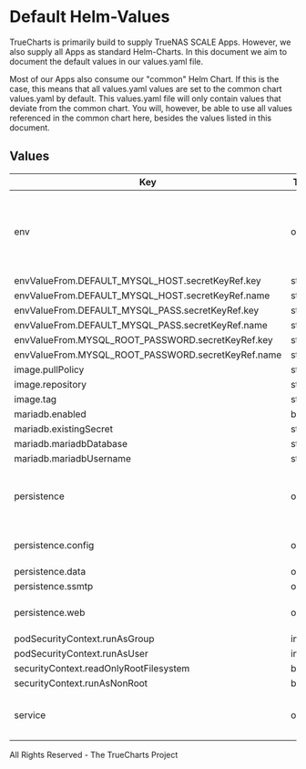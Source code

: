 # Default Helm-Values

TrueCharts is primarily build to supply TrueNAS SCALE Apps.
However, we also supply all Apps as standard Helm-Charts. In this document we aim to document the default values in our values.yaml file.

Most of our Apps also consume our "common" Helm Chart.
If this is the case, this means that all values.yaml values are set to the common chart values.yaml by default. This values.yaml file will only contain values that deviate from the common chart.
You will, however, be able to use all values referenced in the common chart here, besides the values listed in this document.

## Values

| Key | Type | Default | Description |
|-----|------|---------|-------------|
| env | object | See below | environment variables. See more environment variables in the [icinga2 documentation](https://github.com/jjethwa/icinga2#environment-variables-reference). |
| envValueFrom.DEFAULT_MYSQL_HOST.secretKeyRef.key | string | `"plainhost"` |  |
| envValueFrom.DEFAULT_MYSQL_HOST.secretKeyRef.name | string | `"mariadbcreds"` |  |
| envValueFrom.DEFAULT_MYSQL_PASS.secretKeyRef.key | string | `"mariadb-password"` |  |
| envValueFrom.DEFAULT_MYSQL_PASS.secretKeyRef.name | string | `"mariadbcreds"` |  |
| envValueFrom.MYSQL_ROOT_PASSWORD.secretKeyRef.key | string | `"mariadb-root-password"` |  |
| envValueFrom.MYSQL_ROOT_PASSWORD.secretKeyRef.name | string | `"mariadbcreds"` |  |
| image.pullPolicy | string | `"IfNotPresent"` |  |
| image.repository | string | `"jordan/icinga2"` |  |
| image.tag | string | `"2.13.1@sha256:00a826bee739d06be6999b493254d9e474875de8c842219a18cee99c01e84760"` |  |
| mariadb.enabled | bool | `true` |  |
| mariadb.existingSecret | string | `"mariadbcreds"` |  |
| mariadb.mariadbDatabase | string | `"icinga2"` |  |
| mariadb.mariadbUsername | string | `"icinga2"` |  |
| persistence | object | See values.yaml | Configure persistence settings for the chart under this key. |
| persistence.config | object | Disabled | Icinga2 configuration folder |
| persistence.data | object | Disabled | Icinga2 Data |
| persistence.ssmtp | object | Disabled | ssmtp folder |
| persistence.web | object | Disabled | Icingaweb2 configuration folder |
| podSecurityContext.runAsGroup | int | `0` |  |
| podSecurityContext.runAsUser | int | `0` |  |
| securityContext.readOnlyRootFilesystem | bool | `false` |  |
| securityContext.runAsNonRoot | bool | `false` |  |
| service | object | See values.yaml | Configures service settings for the chart. |

All Rights Reserved - The TrueCharts Project
